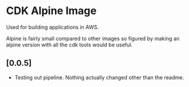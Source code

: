 # CDK Alpine Image

Used for building applications in AWS.

Alpine is fairly small compared to other images so figured by making an alpine version with all the cdk tools would be useful.

## [0.0.5]
- Testing out pipeline.  Nothing actually changed other than the readme.
